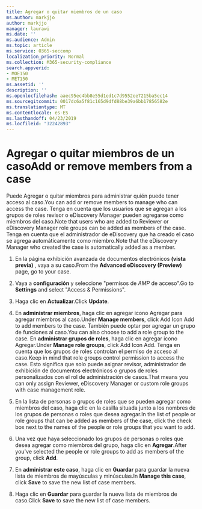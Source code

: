 ```yaml
---
title: Agregar o quitar miembros de un caso
ms.author: markjjo
author: markjjo
manager: laurawi
ms.date: ''
ms.audience: Admin
ms.topic: article
ms.service: O365-seccomp
localization_priority: Normal
ms.collection: M365-security-compliance
search.appverid:
- MOE150
- MET150
ms.assetid: ''
description: ''
ms.openlocfilehash: aaec95ec4bb8e55d1ed1c7d9552ee7215ba5ec14
ms.sourcegitcommit: 0017dc6a5f81c165d9dfd88be39a6bb17856582e
ms.translationtype: MT
ms.contentlocale: es-ES
ms.lasthandoff: 04/23/2019
ms.locfileid: "32242893"
---
```

# <a name="add-or-remove-members-from-a-case"></a><span data-ttu-id="5326b-102">Agregar o quitar miembros de un caso</span><span class="sxs-lookup"><span data-stu-id="5326b-102">Add or remove members from a case</span></span>

<span data-ttu-id="5326b-103">Puede Agregar o quitar miembros para administrar quién puede tener acceso al caso.</span><span class="sxs-lookup"><span data-stu-id="5326b-103">You can add or remove members to manage who can access the case.</span></span> <span data-ttu-id="5326b-104">Tenga en cuenta que los usuarios que se agregan a los grupos de roles revisor o eDiscovery Manager pueden agregarse como miembros del caso.</span><span class="sxs-lookup"><span data-stu-id="5326b-104">Note that users who are added to Reviewer or eDiscovery Manager role groups can be added as members of the case.</span></span> <span data-ttu-id="5326b-105">Tenga en cuenta que el administrador de eDiscovery que ha creado el caso se agrega automáticamente como miembro.</span><span class="sxs-lookup"><span data-stu-id="5326b-105">Note that the eDiscovery Manager who created the case is automatically added as a member.</span></span>

1. <span data-ttu-id="5326b-106">En la página exhibición avanzada de documentos electrónicos **(vista previa)** , vaya a su caso.</span><span class="sxs-lookup"><span data-stu-id="5326b-106">From the **Advanced eDiscovery (Preview)** page, go to your case.</span></span>

2. <span data-ttu-id="5326b-107">Vaya a **configuración** y seleccione "permisos de _AMP_ de acceso".</span><span class="sxs-lookup"><span data-stu-id="5326b-107">Go to **Settings** and select "Access & Permissions".</span></span>
 
3. <span data-ttu-id="5326b-108">Haga clic en **Actualizar**.</span><span class="sxs-lookup"><span data-stu-id="5326b-108">Click **Update**.</span></span>
 
4. <span data-ttu-id="5326b-109">En **administrar miembros**, haga clic en agregar icono Agregar para agregar miembros al caso.</span><span class="sxs-lookup"><span data-stu-id="5326b-109">Under **Manage members**, click Add Icon Add to add members to the case.</span></span> <span data-ttu-id="5326b-110">También puede optar por agregar un grupo de funciones al caso.</span><span class="sxs-lookup"><span data-stu-id="5326b-110">You can also choose to add a role group to the case.</span></span> <span data-ttu-id="5326b-111">En **administrar grupos de roles**, haga clic en agregar icono Agregar.</span><span class="sxs-lookup"><span data-stu-id="5326b-111">Under **Manage role groups**, click Add Icon Add.</span></span> 
    <span data-ttu-id="5326b-112">Tenga en cuenta que los grupos de roles controlan el permiso de acceso al caso.</span><span class="sxs-lookup"><span data-stu-id="5326b-112">Keep in mind that role groups control permission to access the case.</span></span> <span data-ttu-id="5326b-113">Esto significa que solo puede asignar revisor, administrador de exhibición de documentos electrónicos o grupos de roles personalizados con el rol de administración de casos.</span><span class="sxs-lookup"><span data-stu-id="5326b-113">That means you can only assign Reviewer, eDiscovery Manager or custom role groups with case management role.</span></span>
 
5. <span data-ttu-id="5326b-114">En la lista de personas o grupos de roles que se pueden agregar como miembros del caso, haga clic en la casilla situada junto a los nombres de los grupos de personas o roles que desea agregar.</span><span class="sxs-lookup"><span data-stu-id="5326b-114">In the list of people or role groups that can be added as members of the case, click the check box next to the names of the people or role groups that you want to add.</span></span>

6. <span data-ttu-id="5326b-115">Una vez que haya seleccionado los grupos de personas o roles que desea agregar como miembros del grupo, haga clic en **Agregar**.</span><span class="sxs-lookup"><span data-stu-id="5326b-115">After you've selected the people or role groups to add as members of the group, click **Add**.</span></span>

7. <span data-ttu-id="5326b-116">En **administrar este caso**, haga clic en **Guardar** para guardar la nueva lista de miembros de mayúsculas y minúsculas.</span><span class="sxs-lookup"><span data-stu-id="5326b-116">In **Manage this case**, click **Save** to save the new list of case members.</span></span>

8. <span data-ttu-id="5326b-117">Haga clic en **Guardar** para guardar la nueva lista de miembros de caso.</span><span class="sxs-lookup"><span data-stu-id="5326b-117">Click **Save** to save the new list of case members.</span></span>
